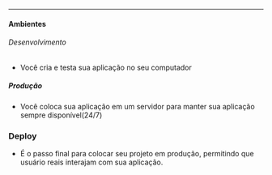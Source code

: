 ___
#### Ambientes
###### Desenvolvimento
- Você cria e testa sua aplicação no seu computador
##### Produção
- Você coloca sua aplicação em um servidor para manter sua aplicação sempre disponível(24/7)

### Deploy
- É o passo final para colocar seu projeto em produção, permitindo que usuário reais interajam com sua aplicação.